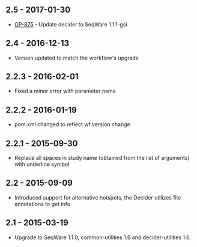 ## 2.5 - 2017-01-30
- [GP-875](https://jira.oicr.on.ca/browse/GP-875) - Update decider to SeqWare 1.1.1-gsi
## 2.4   - 2016-12-13
- Version updated to match the workflow's upgrade
## 2.2.3 - 2016-02-01
- Fixed a minor error with parameter name
## 2.2.2 - 2016-01-19
- pom.xml changed to reflect wf version change
## 2.2.1 - 2015-09-30
- Replace all spaces in study name (obtained from the list of arguments) with underline symbol
## 2.2   - 2015-09-09
- Introduced support for alternative hotspots, the Decider utilizes file annotations to get info
## 2.1   - 2015-03-19
- Upgrade to SeqWare 1.1.0, common-utilities 1.6 and decider-utilities 1.6.
